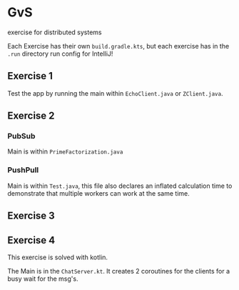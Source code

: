 # GvS
exercise for distributed systems

Each Exercise has their own `build.gradle.kts`, but each exercise has in the `.run` directory run config for IntelliJ!

## Exercise 1 

Test the app by running the main within `EchoClient.java` or `ZClient.java`.

## Exercise 2

### PubSub

Main is within `PrimeFactorization.java`

### PushPull

Main is within `Test.java`, this file also declares an inflated calculation time to demonstrate that multiple workers can
work at the same time.

## Exercise 3

## Exercise 4

This exercise is solved with kotlin.

The Main is in the `ChatServer.kt`. It creates 2 coroutines for the clients for
a busy wait for the msg's.
